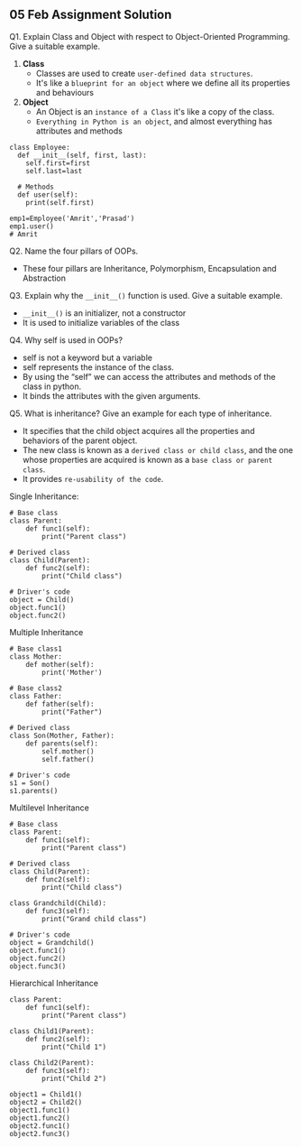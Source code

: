 ## 05 Feb Assignment Solution 

Q1. Explain Class and Object with respect to Object-Oriented Programming. Give a suitable example.

1. **Class**
	* Classes are used to create `user-defined data structures`.
	* It's like a `blueprint for an object` where we define all its properties and behaviours
2. **Object**
	* An Object is an `instance of a Class` it's like a copy of the class.
	* `Everything in Python is an object`, and almost everything has attributes and methods

```
class Employee:
  def __init__(self, first, last):
    self.first=first
    self.last=last

  # Methods
  def user(self):
    print(self.first)

emp1=Employee('Amrit','Prasad')
emp1.user()
# Amrit
```

Q2. Name the four pillars of OOPs.

* These four pillars are Inheritance, Polymorphism, Encapsulation and Abstraction


Q3. Explain why the `__init__()` function is used. Give a suitable example.

* `__init__()` is an initializer, not a constructor
* It is used to initialize variables of the class

Q4. Why self is used in OOPs?

* self is not a keyword but a variable
* self represents the instance of the class.
* By using the “self”  we can access the attributes and methods of the class in python.
* It binds the attributes with the given arguments.



Q5. What is inheritance? Give an example for each type of inheritance.

* It specifies that the child object acquires all the properties and behaviors of the parent object.
* The new class is known as a `derived class or child class`, and the one whose properties are acquired is known as a `base class or parent class`.
* It provides `re-usability of the code`.


Single Inheritance: 
```
# Base class
class Parent:
    def func1(self):
        print("Parent class")
 
# Derived class
class Child(Parent):
    def func2(self):
        print("Child class")

# Driver's code
object = Child()
object.func1()
object.func2()
```
Multiple Inheritance
```
# Base class1
class Mother:
    def mother(self):
        print('Mother')

# Base class2
class Father:
    def father(self):
        print("Father")

# Derived class
class Son(Mother, Father):
    def parents(self):
        self.mother()
        self.father()

# Driver's code
s1 = Son()
s1.parents()
```

Multilevel Inheritance
```
# Base class
class Parent:
    def func1(self):
        print("Parent class")
 
# Derived class
class Child(Parent):
    def func2(self):
        print("Child class")

class Grandchild(Child):
    def func3(self):
        print("Grand child class")

# Driver's code
object = Grandchild()
object.func1()
object.func2()
object.func3()
```

Hierarchical Inheritance
```
class Parent:
    def func1(self):
        print("Parent class") 

class Child1(Parent):
    def func2(self):
        print("Child 1")
 
class Child2(Parent):
    def func3(self):
        print("Child 2")

object1 = Child1()
object2 = Child2()
object1.func1()
object1.func2()
object2.func1()
object2.func3()
```